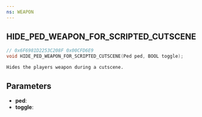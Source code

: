```yaml
---
ns: WEAPON
---
```

## HIDE_PED_WEAPON_FOR_SCRIPTED_CUTSCENE

```c
// 0x6F6981D2253C208F 0x00CFD6E9
void HIDE_PED_WEAPON_FOR_SCRIPTED_CUTSCENE(Ped ped, BOOL toggle);
```

```
Hides the players weapon during a cutscene.  
```

## Parameters
* **ped**: 
* **toggle**: 

